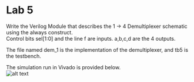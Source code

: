 # Lab 5
Write the Verilog Module that describes the 1 → 4 Demultiplexer schematic using the always construct. <br/>
Control bits sel[1:0] and the line f are inputs. a,b,c,d are the 4 outputs. 

The file named dem_1 is the implementation of the demultiplexer, and tb5 is the testbench.

The simulation run in Vivado is provided below. <br/>
![alt text](https://i.imgur.com/I5eFWUR.png)
